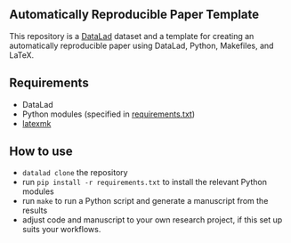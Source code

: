 ## Automatically Reproducible Paper Template

This repository is a [DataLad](ttp://handbook.datalad.org) dataset and a template
for creating an automatically reproducible paper using DataLad, Python, Makefiles, and LaTeX.

## Requirements

* DataLad
* Python modules (specified in [requirements.txt](./requirements.txt))
* [latexmk](https://mg.readthedocs.io/latexmk.html)

## How to use

* `datalad clone` the repository
* run `pip install -r requirements.txt` to install the relevant Python modules
* run `make` to run a Python script and generate a manuscript from the results
* adjust code and manuscript to your own research project, if this set up suits
  your workflows.